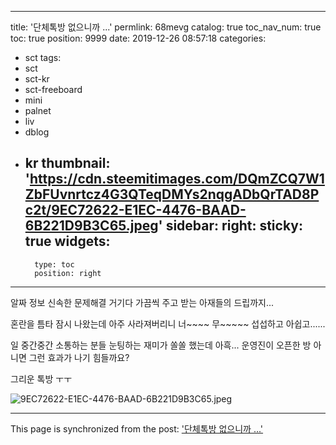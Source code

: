 
---
title: '단체톡방 없으니까 ...'
permlink: 68mevg
catalog: true
toc_nav_num: true
toc: true
position: 9999
date: 2019-12-26 08:57:18
categories:
- sct
tags:
- sct
- sct-kr
- sct-freeboard
- mini
- palnet
- liv
- dblog
- kr
thumbnail: 'https://cdn.steemitimages.com/DQmZCQ7W1ZbFUvnrtcz4G3QTeqDMYs2nqgADbQrTAD8Pc2t/9EC72622-E1EC-4476-BAAD-6B221D9B3C65.jpeg'
sidebar:
    right:
        sticky: true
widgets:
    -
        type: toc
        position: right
---


알짜 정보
신속한 문제해결
거기다 가끔씩 주고 받는 아재들의 드립까지...

혼란을 틈타 잠시 나왔는데 
아주 사라져버리니 
너~~~~ 무~~~~~
섭섭하고 아쉽고......

일 중간중간 소통하는 분들 눈팅하는 재미가 쏠쏠 했는데
아흑... 
운영진이 오픈한 방 아니면 그런 효과가 나기 힘들까요? 

그리운 톡방 ㅜㅜ

![9EC72622-E1EC-4476-BAAD-6B221D9B3C65.jpeg](https://cdn.steemitimages.com/DQmZCQ7W1ZbFUvnrtcz4G3QTeqDMYs2nqgADbQrTAD8Pc2t/9EC72622-E1EC-4476-BAAD-6B221D9B3C65.jpeg)

- - -

This page is synchronized from the post: ['단체톡방 없으니까 ...'](https://steemit.com/@kingbit/68mevg)
